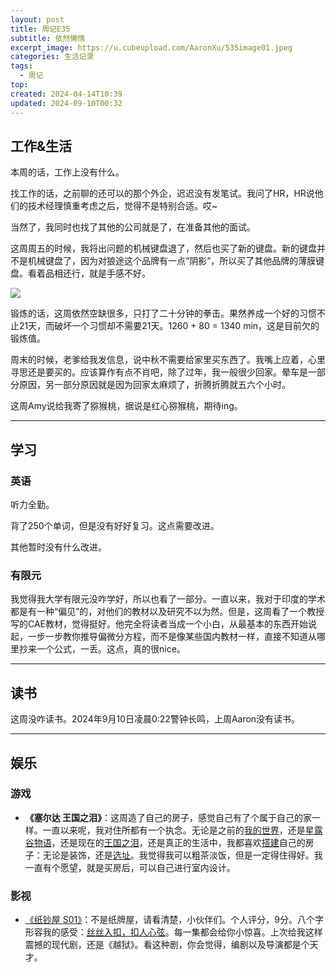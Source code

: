 ```yaml
---
layout: post
title: 周记E35
subtitle: 依然懒惰
excerpt_image: https://u.cubeupload.com/AaronXu/535image01.jpeg
categories: 生活记录
tags:
  - 周记
top: 
created: 2024-04-14T10:39
updated: 2024-09-10T00:32
---
```


## 工作&生活

本周的话，工作上没有什么。

找工作的话，之前聊的还可以的那个外企，迟迟没有发笔试。我问了HR，HR说他们的技术经理慎重考虑之后，觉得不是特别合适。哎~

当然了，我同时也找了其他的公司就是了，在准备其他的面试。

这周周五的时候，我将出问题的机械键盘退了，然后也买了新的键盘。新的键盘并不是机械键盘了，因为对狼途这个品牌有一点“阴影”，所以买了其他品牌的薄膜键盘。看着品相还行，就是手感不好。

![](https://u.cubeupload.com/AaronXu/535image01.jpeg)

锻炼的话，这周依然空缺很多，只打了二十分钟的拳击。果然养成一个好的习惯不止21天，而破坏一个习惯却不需要21天。1260 + 80 = 1340 min，这是目前欠的锻炼值。

周末的时候，老爹给我发信息，说中秋不需要给家里买东西了。我嘴上应着，心里寻思还是要买的。应该算作有点不肖吧，除了过年，我一般很少回家。晕车是一部分原因，另一部分原因就是因为回家太麻烦了，折腾折腾就五六个小时。

这周Amy说给我寄了猕猴桃，据说是红心猕猴桃，期待ing。

---

## 学习

### 英语

听力全勤。

背了250个单词，但是没有好好复习。这点需要改进。

其他暂时没有什么改进。

### 有限元

我觉得我大学有限元没咋学好，所以也看了一部分。一直以来，我对于印度的学术都是有一种“偏见”的，对他们的教材以及研究不以为然。但是，这周看了一个教授写的CAE教材，觉得挺好。他完全将读者当成一个小白，从最基本的东西开始说起，一步一步教你推导偏微分方程，而不是像某些国内教材一样，直接不知道从哪里抄来一个公式，一丢。这点，真的很nice。

---

## 读书

这周没咋读书。2024年9月10日凌晨0:22警钟长鸣，上周Aaron没有读书。

---

## 娱乐

### 游戏

- **《塞尔达 王国之泪》**：这周造了自己的房子，感觉自己有了个属于自己的家一样。一直以来呢，我对住所都有一个执念。无论是之前的<u>我的世界</u>，还是<u>星露谷物语</u>，还是现在的<u>王国之泪</u>，还是真正的生活中，我都喜欢<u>搭建</u>自己的房子：无论是装饰，还是<u>选址</u>。我觉得我可以粗茶淡饭，但是一定得住得好。我一直有个愿望，就是买房后，可以自己进行室内设计。

### 影视

- [《纸钞屋 S01》](https://movie.douban.com/subject/27185036/)：不是纸牌屋，请看清楚，小伙伴们。个人评分，9分。八个字形容我的感受：<u>丝丝入扣，扣人心弦</u>。每一集都会给你小惊喜。上次给我这样震撼的现代剧，还是《越狱》。看这种剧，你会觉得，编剧以及导演都是个天才。